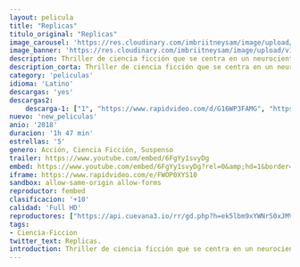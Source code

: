 ```yaml
---
layout: pelicula
title: "Replicas"
titulo_original: "Replicas"
image_carousel: 'https://res.cloudinary.com/imbriitneysam/image/upload/v1542223216/replicas-poster-min.jpg'
image_banner: 'https://res.cloudinary.com/imbriitneysam/image/upload/v1542223216/replicas-banner-min.jpg'
description: Thriller de ciencia ficción que se centra en un neurocientífico que, después de sufrir un accidente de coche y que en este muriera su familia, no se detendrá ante nada para traerlos de vuelta, incluso si eso significa enfrentarse a él mismo dentro de un laboratorio controlado por el gobierno, un grupo de trabajo de policía y las leyes físicas de la ciencia.
description_corta: Thriller de ciencia ficción que se centra en un neurocientífico que, después de sufrir un accidente de coche y que en este muriera su familia, no se detendrá ante nada para traerlos de vuelta, incluso si eso significa enfrentarse a él mismo dentro de...
category: 'peliculas'
idioma: 'Latino'
descargas: 'yes'
descargas2:
    descarga-1: ["1", "https://www.rapidvideo.com/d/G16WP3FAMG", "https://www.google.com/s2/favicons?domain=openload.co","OpenLoad","https://res.cloudinary.com/imbriitneysam/image/upload/v1541473684/mexico.png", "Latino", "Full HD"]
nuevo: 'new_peliculas'
anio: '2018'
duracion: '1h 47 min'
estrellas: '5'
genero: Acción, Ciencia Ficción, Suspenso
trailer: https://www.youtube.com/embed/6FgYy1svyDg
embed: https://www.youtube.com/embed/6FgYy1svyDg?rel=0&amp;hd=1&border=0&wmode=opaque&enablejsapi=1&modestbranding=1&controls=1&showinfo=1
iframe: https://www.rapidvideo.com/e/FWOP0XYS10
sandbox: allow-same-origin allow-forms
reproductor: fembed
clasificacion: '+10'
calidad: 'Full HD'
reproductores: ["https://api.cuevana3.io/rr/gd.php?h=ek5lbm9xYWNrS0xJMVp5b21KREk0dFBLbjVkaHhkRGdrOG1jbnBpUnhhS1ZrNHBuaUxuWnpNcVRZSmg4dDVTbHBkdW1ncVdacnNTUnU0UjFpOFNzdHJ1U3FadVkyUT09"]
tags:
- Ciencia-Ficcion
twitter_text: Replicas.
introduction: Thriller de ciencia ficción que se centra en un neurocientífico que, después de sufrir un accidente de coche y que en este muriera su familia, no se detendrá ante nada para traerlos de vuelta, incluso si eso significa enfrentarse a él mismo dentro de...
---
```












